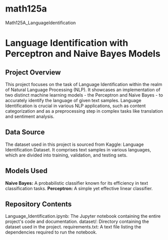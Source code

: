# math125a
Math125A_LanguageIdentification
# Language Identification with Perceptron and Naive Bayes Models
## Project Overview
This project focuses on the task of Language Identification within the realm of Natural Language Processing (NLP). It showcases an implementation of two distinct machine learning models - the Perceptron and Naive Bayes - to accurately identify the language of given text samples. Language Identification is crucial in various NLP applications, such as content categorization and as a preprocessing step in complex tasks like translation and sentiment analysis.
## Data Source
The dataset used in this project is sourced from Kaggle: Language Identification Dataset. It comprises text samples in various languages, which are divided into training, validation, and testing sets.
## Models Used
**Naive Bayes:** A probabilistic classifier known for its efficiency in text classification tasks.
**Perceptron:** A simple yet effective linear classifier.
## Repository Contents
Language_Identification.ipynb: The Jupyter notebook containing the entire project's code and documentation.
dataset/: Directory containing the dataset used in the project.
requirements.txt: A text file listing the dependencies required to run the notebook.
